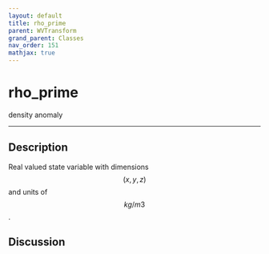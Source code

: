 ```yaml
---
layout: default
title: rho_prime
parent: WVTransform
grand_parent: Classes
nav_order: 151
mathjax: true
---
```


#  rho_prime

density anomaly


---

## Description
Real valued state variable with dimensions $$(x,y,z)$$ and units of $$kg/m3$$.

## Discussion

